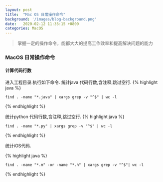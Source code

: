 ```yaml
---
layout: post
title:  "Mac OS 日常操作命令"
background: '/images/blog-background.png'
date:   2020-02-12 11:35:15 +0800
categories: MacOS
---
```


> 掌握一定的操作命令，能都大大的提高工作效率和提高解决问题的能力

### MacOS 日常操作命令

#### 计算代码行数


进入工程目录.执行如下命令.
统计java 代码行数,含注释,跳过空行.
{% highlight java %}

	find . -name "*.java" | xargs grep -v "^$" | wc -l

{% endhighlight %}

统计python 代码行数,含注释,跳过空行.
{% highlight java %}

	find . -name "*.py" | xargs grep -v "^$" | wc -l

{% endhighlight %}

统计iOS代码.

{% highlight java %}

	find . -name "*.m" -or -name "*.h" | xargs grep -v "^$"| wc -l

{% endhighlight %}


